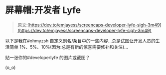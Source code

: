 # 屏幕帽:开发者 Lyfe

> 原文:[https://dev.to/emjayess/screencaps-developer-lyfe-sigh-3m49](https://dev.to/emjayess/screencaps-developer-lyfe-sigh-3m49)

以下是我在#ohmyzsh 自定义别名/条目中的一些内容...总是试图让开发人员的生活简单 1%、5%、10%(因为:总是有新的惊喜需要修补和关注)...

贴一张你的#developerlyfe 的图片或截图？

(o_o)